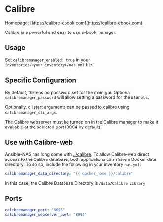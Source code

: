 # Calibre

Homepage: [https://calibre-ebook.com](https://calibre-ebook.com)

Calibre is a powerful and easy to use e-book manager.

## Usage

Set `calibremanager_enabled: true` in your `inventories/<your_inventory>/nas.yml` file.

## Specific Configuration

By default, there is no password set for the main gui. Optional `calibremanager_password` will allow setting a password for the user `abc`.

Optionally, cli start arguments can be passed to calibre using `calibremanager_cli_args`.

The Calibre webserver must be turned on in the Calibre manager to make it available at the selected port (8094 by default).

## Use with Calibre-web

Ansible-NAS has long come with [../calibre](Calibre-web). To allow Calibre-web direct access to the Calibre database, both applications can share a Docker data directory. To do so, include the following in your inventory `nas.yml`:

```yml
calibremanager_data_directory: "{{ docker_home }}/calibre"
```

In this case, the Calibre Database Directory is `/data/Calibre Library`

## Ports

```yml
calibremanager_port: "8093"
calibremanager_webserver_port: "8094"
```

